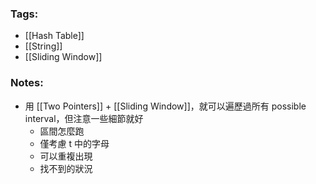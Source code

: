### Tags:
- [[Hash Table]]
- [[String]]
- [[Sliding Window]]
### Notes:
- 用 [[Two Pointers]] + [[Sliding Window]]，就可以遍歷過所有 possible interval，但注意一些細節就好
	- 區間怎麼跑
	- 僅考慮 t 中的字母
	- 可以重複出現
	- 找不到的狀況